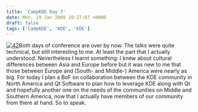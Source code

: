 ```yaml
---
title: 'CampKDE Day 3'
date: Mon, 19 Jan 2009 19:27:07 +0000
draft: false
tags: ['CampKDE', 'KDE', 'KDE']
---
```


[![42](http://farm4.static.flickr.com/3377/3209756387_7d7ffd5232_m.jpg)](http://www.flickr.com/photos/troubalex/3209756387/ "42 von troubalex bei Flickr")Both days of conference are over by now. The talks were quite technical, but still interesting to me. At least the part that I actually understood. Nevertheless I learnt something: I knew about cultural differences between Asia and Europe before but it was new to me that those between Europe and (South- and Middle-) America were nearly as big. For today I plan a BoF on collaboration between the KDE community in North America and Qt Software to plan how to leverage KDE along with Qt and hopefully another one on the needs of the communities on Middle and Southern America, now that I actually have members of our community from there at hand. So to speak.